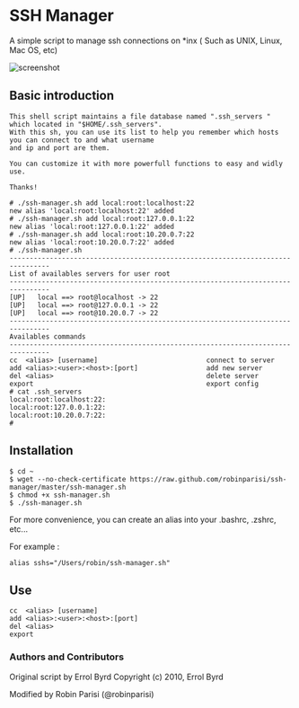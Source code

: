 # SSH Manager


A simple script to manage ssh connections on *inx ( Such as UNIX, Linux, Mac OS, etc)

![screenshot](https://github.com/robinparisi/ssh-manager/raw/master/screenshot.png)

## Basic introduction

    This shell script maintains a file database named ".ssh_servers " which located in "$HOME/.ssh_servers".
    With this sh, you can use its list to help you remember which hosts you can connect to and what username 
    and ip and port are them.

    You can customize it with more powerfull functions to easy and widly use.

    Thanks!

    # ./ssh-manager.sh add local:root:localhost:22
	new alias 'local:root:localhost:22' added
    # ./ssh-manager.sh add local:root:127.0.0.1:22
	new alias 'local:root:127.0.0.1:22' added
    # ./ssh-manager.sh add local:root:10.20.0.7:22
	new alias 'local:root:10.20.0.7:22' added
    # ./ssh-manager.sh
	--------------------------------------------------------------------------------
	List of availables servers for user root 
	--------------------------------------------------------------------------------
	[UP]   local ==> root@localhost -> 22
	[UP]   local ==> root@127.0.0.1 -> 22
	[UP]   local ==> root@10.20.0.7 -> 22
	--------------------------------------------------------------------------------
	Availables commands
	--------------------------------------------------------------------------------
	cc  <alias> [username]                           connect to server
	add <alias>:<user>:<host>:[port]                 add new server
	del <alias>                                      delete server
	export                                           export config
    # cat .ssh_servers 
	local:root:localhost:22:
	local:root:127.0.0.1:22:
	local:root:10.20.0.7:22:
    #

## Installation

    $ cd ~
    $ wget --no-check-certificate https://raw.github.com/robinparisi/ssh-manager/master/ssh-manager.sh
    $ chmod +x ssh-manager.sh
    $ ./ssh-manager.sh
    
For more convenience, you can create an alias into your .bashrc, .zshrc, etc...

For example :

    alias sshs="/Users/robin/ssh-manager.sh"

## Use

    cc  <alias> [username]                          
    add <alias>:<user>:<host>:[port]                 
    del <alias>                                      
    export                                           

### Authors and Contributors

Original script by Errol Byrd
Copyright (c) 2010, Errol Byrd 

Modified by Robin Parisi (@robinparisi)
